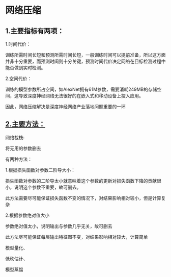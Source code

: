 网络压缩
=====



1.主要指标有两项：
-----

1.时间代价：

训练所需时间长短和预测所需时间长短，一般训练时间可以提前准备，所以这方面并非十分重要，而预测时间则十分关键，预测时间代价决定网络在目标检测过程中能否做到实时检测。

2.空间代价：

训练的模型参数所占空间，如AlexNet拥有61M参数，需要消耗249MB的存储空间，这导致深度神经网络无法很好的在嵌入式和移动设备上投入应用。

因此，网络压缩解决是深度神经网络产业落地问题重要的一环


[2.主要方法：](https://zhuanlan.zhihu.com/p/38473604)
-----

网络裁枝:

将无用的参数删去

有两种方法：

1.根据损失函数对参数二阶导大小：

损失函数对参数的二阶导太小就意味着这个参数的更新对损失函数下降的贡献很小，说明这个参数不重要，故可删去。

此方法需要尽可能保证损失函数不变的情况下，对结果影响相对较小，但是计算复杂

2.根据参数绝对值大小

参数绝对值太小，说明输出与参数几乎无关，故可删去

此方法尽可能保证每层输出特征图不变，对结果影响相对较大，计算简单


模型量化、

低秩估计、

模型蒸馏


